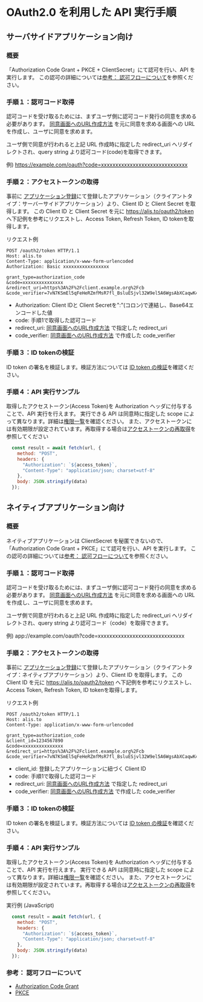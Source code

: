 # OAuth2.0 を利用した API 実行手順

## サーバサイドアプリケーション向け

### 概要

「Authorization Code Grant + PKCE + ClientSecret」にて認可を行い、API を実行します。
この認可の詳細については[参考： 認可フローについて](#参考：-認可フローについて)を参照ください。

### 手順１：認可コード取得

認可コードを受け取るためには、まずユーザ側に認可コード発行の同意を求める必要があります。
[同意画面へのURL作成方法](/authorization-url/) を元に同意を求める画面への URL を作成し、ユーザに同意を求めます。

ユーザ側で同意が行われると上記 URL 作成時に指定した redirect_uri へリダイレクトされ、query string より認可コード(code)を取得できます。

例) https://example.com/oauth?code=xxxxxxxxxxxxxxxxxxxxxxxxxxxxxx


### 手順２：アクセストークンの取得

事前に [アプリケーション登録](http://alis.to/me/settings/applications)にて登録したアプリケーション（クライアントタイプ：サーバーサイドアプリケーション）より、Client ID と Client Secret を取得します。
この Client ID と Client Secret を元に https://alis.to/oauth2/token へ下記例を参考にリクエストし、Access Token, Refresh Token, ID tokenを取得します。


リクエスト例
```
POST /oauth2/token HTTP/1.1
Host: alis.to
Content-Type: application/x-www-form-urlencoded
Authorization: Basic xxxxxxxxxxxxxxxxx

grant_type=authorization_code
&code=xxxxxxxxxxxxxxx
&redirect_uri=https%3A%2F%2Fclient.example.org%2Fcb
&code_verifier=7vN7KSmEl5qFeHeRZmfMsR7fl_BsluESjvl32W9el5A6WgsAbXCaqwK43BmXjs7cGw9hTQC9xmVb41xi8fL4CA
```
- Authorization: Client IDと Client Secretを":"(コロン)で連結し、Base64エンコードした値
- code: 手順1で取得した認可コード
- redirect_uri: [同意画面へのURL作成方法](/authorization-url/) で指定した redirect_uri
- code_verifier: [同意画面へのURL作成方法](/authorization-url/) で作成した code_verifier



### 手順３：ID tokenの検証

ID token の署名を検証します。検証方法については [ID token の検証](/idtoken-verify/)を確認ください。

### 手順４：API 実行サンプル

取得したアクセストークン(Access Token)を Authorization ヘッダに付与することで、API 実行を行えます。
実行できる API は同意時に指定した scope によって異なります。詳細は[権限一覧](/scopes/)を確認ください。
また、アクセストークンには有効期限が設定されています。再取得する場合は[アクセストークンの再取得](/refresh-token/)を参照してください


```javascript
  const result = await fetch(url, {
    method: "POST",
    headers: {
      "Authorization": `${access_token}`,
      "Content-Type": "application/json; charset=utf-8"
    },
    body: JSON.stringify(data)
  });
```

## ネイティブアプリケーション向け

### 概要

ネイティブアプリケーションは ClientSecret を秘匿できないので、
「Authorization Code Grant + PKCE」にて認可を行い、API を実行します。
この認可の詳細については[参考： 認可フローについて](#参考：-認可フローについて)を参照ください。

### 手順１：認可コード取得

認可コードを受け取るためには、まずユーザ側に認可コード発行の同意を求める必要があります。
[同意画面へのURL作成方法](/authorization-url/) を元に同意を求める画面への URL を作成し、ユーザに同意を求めます。

ユーザ側で同意が行われると上記 URL 作成時に指定した redirect_uri へリダイレクトされ、query string より認可コード（code）を取得できます。

例) 
  app://example.com/oauth?code=xxxxxxxxxxxxxxxxxxxxxxxxxxxxxx

### 手順２：アクセストークンの取得

事前に [アプリケーション登録](http://alis.to/me/settings/applications)にて登録したアプリケーション（クライアントタイプ：ネイティブアプリケーション）より、Client ID を取得します。
この Client ID を元に https://alis.to/oauth2/token へ下記例を参考にリクエストし、Access Token, Refresh Token, ID tokenを取得します。


リクエスト例
```
POST /oauth2/token HTTP/1.1
Host: alis.to
Content-Type: application/x-www-form-urlencoded
 
grant_type=authorization_code
&client_id=1234567890
&code=xxxxxxxxxxxxxxx
&redirect_uri=https%3A%2F%2Fclient.example.org%2Fcb
&code_verifier=7vN7KSmEl5qFeHeRZmfMsR7fl_BsluESjvl32W9el5A6WgsAbXCaqwK43BmXjs7cGw9hTQC9xmVb41xi8fL4CA
```
- client_id: 登録したアプリケーションに紐づく Client ID
- code: 手順1で取得した認可コード
- redirect_uri: [同意画面へのURL作成方法](/authorization-url/) で指定した redirect_uri
- code_verifier: [同意画面へのURL作成方法](/authorization-url/) で作成した code_verifier


### 手順３：ID tokenの検証

ID token の署名を検証します。検証方法については [ID token の検証](/idtoken-verify/)を確認ください。

### 手順４：API 実行サンプル

取得したアクセストークン(Access Token)を Authorization ヘッダに付与することで、API 実行を行えます。
実行できる API は同意時に指定した scope によって異なります。詳細は[権限一覧](/scopes/)を確認ください。
また、アクセストークンには有効期限が設定されています。再取得する場合は[アクセストークンの再取得](/refresh-token/)を参照してください。

実行例 (JavaScript)

```javascript
  const result = await fetch(url, {
    method: "POST",
    headers: {
      "Authorization": `${access_token}`,
      "Content-Type": "application/json; charset=utf-8"
    },
    body: JSON.stringify(data)
  });
```

### 参考： 認可フローについて

* [Authorization Code Grant](https://tools.ietf.org/html/rfc6749#section-4.1)
* [PKCE](https://www.authlete.com/documents/article/pkce)

